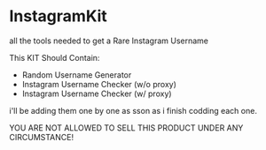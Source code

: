 # InstagramKit
all the tools needed to get a Rare Instagram Username

This KIT Should Contain:
  - Random Username Generator
  - Instagram Username Checker (w/o proxy)
  - Instagram Username Checker (w/ proxy)

i'll be adding them one by one as sson as i finish codding each one.

YOU ARE NOT ALLOWED TO SELL THIS PRODUCT UNDER ANY CIRCUMSTANCE!
